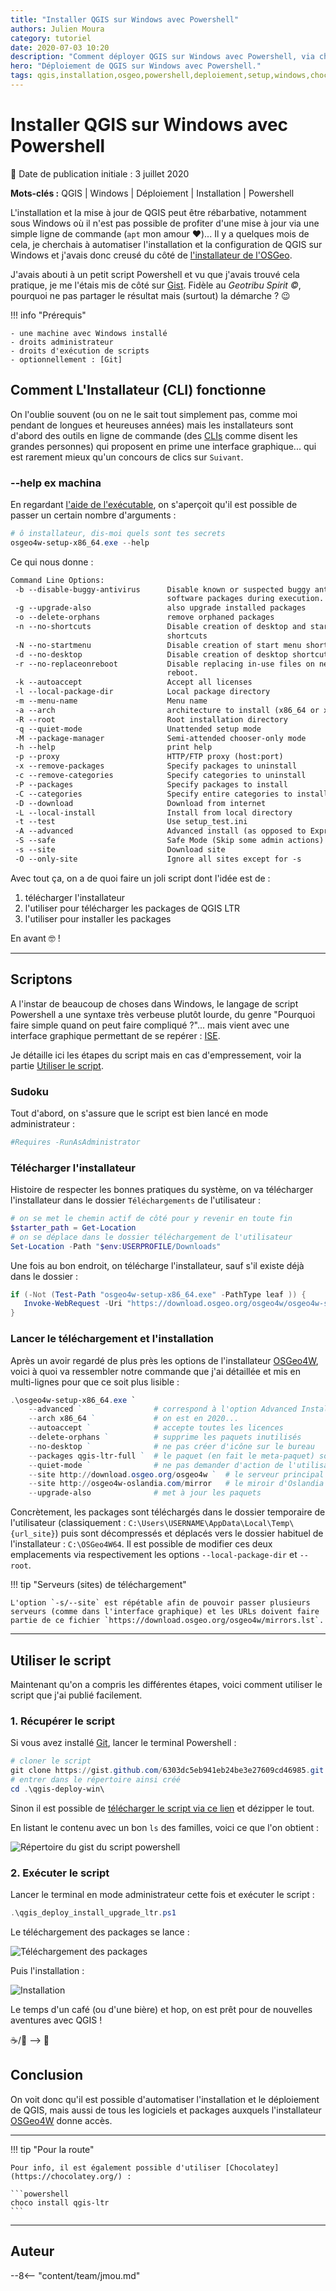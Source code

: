 ```yaml
---
title: "Installer QGIS sur Windows avec Powershell"
authors: Julien Moura
category: tutoriel
date: 2020-07-03 10:20
description: "Comment déployer QGIS sur Windows avec Powershell, via chocolatey ou un script."
hero: "Déploiement de QGIS sur Windows avec Powershell."
tags: qgis,installation,osgeo,powershell,deploiement,setup,windows,chocolatey
---
```


# Installer QGIS sur Windows avec Powershell

:calendar: Date de publication initiale : 3 juillet 2020

**Mots-clés :** QGIS | Windows | Déploiement | Installation | Powershell

L'installation et la mise à jour de QGIS peut être rébarbative, notamment sous Windows où il n'est pas possible de profiter d'une mise à jour via une simple ligne de commande (`apt` mon amour :heart:)... Il y a quelques mois de cela, je cherchais à automatiser l'installation et la configuration de QGIS sur Windows et j'avais donc creusé du côté de [l'installateur de l'OSGeo](https://qgis.org/fr/site/forusers/download.html).

J'avais abouti à un petit script Powershell et vu que j'avais trouvé cela pratique, je me l'étais mis de côté sur [Gist](https://gist.github.com/Guts/6303dc5eb941eb24be3e27609cd46985). Fidèle au *Geotribu Spirit <span class="copyleft">&copy;</span>*, pourquoi ne pas partager le résultat mais (surtout) la démarche ? :wink:

!!! info "Prérequis"

    - une machine avec Windows installé
    - droits administrateur
    - droits d'exécution de scripts
    - optionnellement : [Git]

## Comment L'Installateur (CLI) fonctionne

On l'oublie souvent (ou on ne le sait tout simplement pas, comme moi pendant de longues et heureuses années) mais les installateurs sont d'abord des outils en ligne de commande (des [CLIs](https://fr.wikipedia.org/wiki/Interface_en_ligne_de_commande) comme disent les grandes personnes) qui proposent en prime une interface graphique... qui est rarement mieux qu'un concours de clics sur `Suivant`.

### --help ex machina

En regardant [l'aide de l'exécutable](https://trac.osgeo.org/osgeo4w/wiki/CommandLine), on s'aperçoit qu'il est possible de passer un certain nombre d'arguments :

```powershell
# ô installateur, dis-moi quels sont tes secrets
osgeo4w-setup-x86_64.exe --help
```

Ce qui nous donne :

```txt
Command Line Options:
 -b --disable-buggy-antivirus      Disable known or suspected buggy anti virus
                                   software packages during execution.
 -g --upgrade-also                 also upgrade installed packages
 -o --delete-orphans               remove orphaned packages
 -n --no-shortcuts                 Disable creation of desktop and start menu
                                   shortcuts
 -N --no-startmenu                 Disable creation of start menu shortcut
 -d --no-desktop                   Disable creation of desktop shortcut
 -r --no-replaceonreboot           Disable replacing in-use files on next
                                   reboot.
 -k --autoaccept                   Accept all licenses
 -l --local-package-dir            Local package directory
 -m --menu-name                    Menu name
 -a --arch                         architecture to install (x86_64 or x86)
 -R --root                         Root installation directory
 -q --quiet-mode                   Unattended setup mode
 -M --package-manager              Semi-attended chooser-only mode
 -h --help                         print help
 -p --proxy                        HTTP/FTP proxy (host:port)
 -x --remove-packages              Specify packages to uninstall
 -c --remove-categories            Specify categories to uninstall
 -P --packages                     Specify packages to install
 -C --categories                   Specify entire categories to install
 -D --download                     Download from internet
 -L --local-install                Install from local directory
 -t --test                         Use setup_test.ini
 -A --advanced                     Advanced install (as opposed to Express)
 -S --safe                         Safe Mode (Skip some admin actions)
 -s --site                         Download site
 -O --only-site                    Ignore all sites except for -s
```

Avec tout ça, on a de quoi faire un joli script dont l'idée est de :

1. télécharger l'installateur
2. l'utiliser pour télécharger les packages de QGIS LTR
3. l'utiliser pour installer les packages

En avant :nerd_face: !

----

## Scriptons

A l'instar de beaucoup de choses dans Windows, le langage de script Powershell a une syntaxe très verbeuse plutôt lourde, du genre "Pourquoi faire simple quand on peut faire compliqué ?"... mais vient avec une interface graphique permettant de se repérer : [ISE].

Je détaille ici les étapes du script mais en cas d'empressement, voir la partie [Utiliser le script](#utiliser-le-script).

### Sudoku

Tout d'abord, on s'assure que le script est bien lancé en mode administrateur :

```powershell
#Requires -RunAsAdministrator
```

### Télécharger l'installateur

Histoire de respecter les bonnes pratiques du système, on va télécharger l'installateur dans le dossier `Téléchargements` de l'utilisateur :

```powershell
# on se met le chemin actif de côté pour y revenir en toute fin
$starter_path = Get-Location
# on se déplace dans le dossier téléchargement de l'utilisateur
Set-Location -Path "$env:USERPROFILE/Downloads"
```

Une fois au bon endroit, on télécharge l'installateur, sauf s'il existe déjà dans le dossier :

```powershell
if (-Not (Test-Path "osgeo4w-setup-x86_64.exe" -PathType leaf )) {
   Invoke-WebRequest -Uri "https://download.osgeo.org/osgeo4w/osgeo4w-setup-x86_64.exe" -OutFile "osgeo4w-setup-x86_64.exe"
}
```

### Lancer le téléchargement et l'installation

Après un avoir regardé de plus près les options de l'installateur [OSGeo4W], voici à quoi va ressembler notre commande que j'ai détaillée et mis en multi-lignes pour que ce soit plus lisible :

```powershell
.\osgeo4w-setup-x86_64.exe `
    --advanced `                # correspond à l'option Advanced Install
    --arch x86_64 `             # on est en 2020...
    --autoaccept `              # accepte toutes les licences
    --delete-orphans `          # supprime les paquets inutilisés
    --no-desktop `              # ne pas créer d'icône sur le bureau
    --packages qgis-ltr-full `  # le paquet (en fait le meta-paquet) souhaité
    --quiet-mode `              # ne pas demander d'action de l'utilisateur
    --site http://download.osgeo.org/osgeo4w `  # le serveur principal d'où télécharger les paquets
    --site http://osgeo4w-oslandia.com/mirror   # le miroir d'Oslandia
    --upgrade-also              # met à jour les paquets
```

Concrètement, les packages sont téléchargés dans le dossier temporaire de l'utilisateur (classiquement : `C:\Users\USERNAME\AppData\Local\Temp\{url_site}`) puis sont décompressés et déplacés vers le dossier habituel de l'installateur : `C:\OSGeo4W64`. Il est possible de modifier ces deux emplacements via respectivement les options `--local-package-dir` et `--root`.

!!! tip "Serveurs (sites) de téléchargement"

    L'option `-s/--site` est répétable afin de pouvoir passer plusieurs serveurs (comme dans l'interface graphique) et les URLs doivent faire partie de ce fichier `https://download.osgeo.org/osgeo4w/mirrors.lst`.

----

## Utiliser le script

Maintenant qu'on a compris les différentes étapes, voici comment utiliser le script que j'ai publié facilement.

### 1. Récupérer le script

Si vous avez installé [Git], lancer le terminal Powershell :

```powershell
# cloner le script
git clone https://gist.github.com/6303dc5eb941eb24be3e27609cd46985.git qgis-deploy-win
# entrer dans le répertoire ainsi créé
cd .\qgis-deploy-win\
```

Sinon il est possible de [télécharger le script via ce lien](https://gist.github.com/Guts/6303dc5eb941eb24be3e27609cd46985/archive/7d1bc758aa274f66ce0b0fd50529f2fa2ab4e9af.zip) et dézipper le tout.

En listant le contenu avec un bon `ls` des familles, voici ce que l'on obtient :

![Répertoire du gist du script powershell](https://cdn.geotribu.fr/img/tuto/qgis_deploy_windows/qgis_deploy_win_gist_overview.png "Contenu du répertoire du Gist")

### 2. Exécuter le script

Lancer le terminal en mode administrateur cette fois et exécuter le script :

```powershell
.\qgis_deploy_install_upgrade_ltr.ps1
```

Le téléchargement des packages se lance :

![Téléchargement des packages](https://cdn.geotribu.fr/img/tuto/qgis_deploy_windows/qgis_deploy_win_prog.png "Téléchargement des packages de QGIS LTR")

Puis l'installation :

![Installation](https://cdn.geotribu.fr/img/tuto/qgis_deploy_windows/qgis_deploy_win_prog_postinstall.png "Installation des packages de QGIS LTR")

Le temps d'un café (ou d'une bière) et hop, on est prêt pour de nouvelles aventures avec QGIS !

:coffee:/:beer: --> :rocket:

## Conclusion

On voit donc qu'il est possible d'automatiser l'installation et le déploiement de QGIS, mais aussi de tous les logiciels et packages auxquels l'installateur [OSGeo4W] donne accès.

----

!!! tip "Pour la route"

    Pour info, il est également possible d'utiliser [Chocolatey](https://chocolatey.org/) :

    ```powershell
    choco install qgis-ltr
    ```

----

## Auteur

--8<-- "content/team/jmou.md"

<!-- Hyperlinks reference -->
[Git]: https://git-scm.com/
[ISE]: https://docs.microsoft.com/fr-fr/powershell/scripting/windows-powershell/ise/introducing-the-windows-powershell-ise
[OSGeo4W]: https://trac.osgeo.org/osgeo4w/wiki/OSGeo4W_fr
